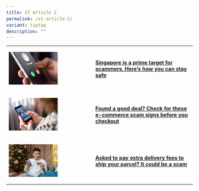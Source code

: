 ```yaml
---
title: ST Article 2
permalink: /st-article-2/
variant: tiptap
description: ""
---
```

<table style="minWidth: 50px">
<colgroup>
<col>
<col>
</colgroup>
<tbody>
<tr>
<td rowspan="1" colspan="1">
<p></p>
<div class="isomer-image-wrapper">
<img style="width: 60%;" height="auto" width="100%" alt="" src="/images/ST Article/st01.jpg">
</div>
<p></p>
</td>
<td rowspan="1" colspan="1">
<p><strong><a href="https://go.gov.sg/start01" rel="noopener noreferrer nofollow" target="_blank">Singapore is a prime target for scammers. Here’s how you can stay safe</a></strong>
</p>
</td>
</tr>
<tr>
<td rowspan="1" colspan="1">
<p></p>
<div class="isomer-image-wrapper">
<img style="width: 60%;" height="auto" width="100%" alt="" src="/images/ST Article/st02.jpg">
</div>
<p></p>
</td>
<td rowspan="1" colspan="1">
<p><strong><a href="https://go.gov.sg/start02" rel="noopener noreferrer nofollow" target="_blank">Found a good deal? Check for these e-commerce scam signs before you checkout</a></strong>
</p>
</td>
</tr>
<tr>
<td rowspan="1" colspan="1">
<p></p>
<div class="isomer-image-wrapper">
<img style="width: 60%;" height="auto" width="100%" alt="" src="/images/ST Article/st03.jpg">
</div>
<p></p>
</td>
<td rowspan="1" colspan="1">
<p><strong><a href="https://go.gov.sg/start03" rel="noopener noreferrer nofollow" target="_blank">Asked to pay extra delivery fees to ship your parcel? It could be a scam</a></strong>
</p>
</td>
</tr>
</tbody>
</table>
<p></p>